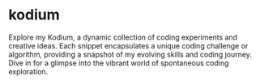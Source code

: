 # kodium
Explore my Kodium, a dynamic collection of coding experiments and creative ideas. Each snippet encapsulates a unique coding challenge or algorithm, providing a snapshot of my evolving skills and coding journey. Dive in for a glimpse into the vibrant world of spontaneous coding exploration.
